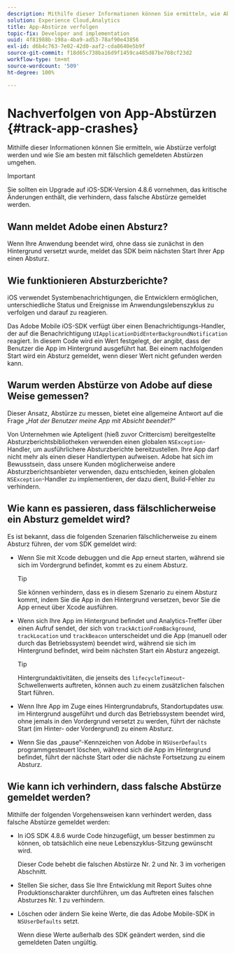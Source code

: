 ```yaml
---
description: Mithilfe dieser Informationen können Sie ermitteln, wie Abstürze verfolgt werden und wie Sie am besten mit fälschlich gemeldeten Abstürzen umgehen.
solution: Experience Cloud,Analytics
title: App-Abstürze verfolgen
topic-fix: Developer and implementation
uuid: 4f81988b-198a-4ba9-ad53-78af90e43856
exl-id: d6b4c763-7e02-42d0-aaf2-cda8640e5b9f
source-git-commit: f18d65c738ba16d9f1459ca485d87be708cf23d2
workflow-type: tm+mt
source-wordcount: '509'
ht-degree: 100%

---
```


# Nachverfolgen von App-Abstürzen {#track-app-crashes}

Mithilfe dieser Informationen können Sie ermitteln, wie Abstürze verfolgt werden und wie Sie am besten mit fälschlich gemeldeten Abstürzen umgehen.

>[!IMPORTANT]
>
>Sie sollten ein Upgrade auf iOS-SDK-Version 4.8.6 vornehmen, das kritische Änderungen enthält, die verhindern, dass falsche Abstürze gemeldet werden.

## Wann meldet Adobe einen Absturz?

Wenn Ihre Anwendung beendet wird, ohne dass sie zunächst in den Hintergrund versetzt wurde, meldet das SDK beim nächsten Start Ihrer App einen Absturz.

## Wie funktionieren Absturzberichte?

iOS verwendet Systembenachrichtigungen, die Entwicklern ermöglichen, unterschiedliche Status und Ereignisse im Anwendungslebenszyklus zu verfolgen und darauf zu reagieren.

Das Adobe Mobile iOS-SDK verfügt über einen Benachrichtigungs-Handler, der auf die Benachrichtigung `UIApplicationDidEnterBackgroundNotification` reagiert. In diesem Code wird ein Wert festgelegt, der angibt, dass der Benutzer die App im Hintergrund ausgeführt hat. Bei einem nachfolgenden Start wird ein Absturz gemeldet, wenn dieser Wert nicht gefunden werden kann.

## Warum werden Abstürze von Adobe auf diese Weise gemessen?

Dieser Ansatz, Abstürze zu messen, bietet eine allgemeine Antwort auf die Frage „*Hat der Benutzer meine App mit Absicht beendet?*“

Von Unternehmen wie Apteligent (hieß zuvor Crittercism) bereitgestellte Absturzberichtsbibliotheken verwenden einen globalen `NSException`-Handler, um ausführlichere Absturzberichte bereitzustellen. Ihre App darf nicht mehr als einen dieser Handlertypen aufweisen. Adobe hat sich im Bewusstsein, dass unsere Kunden möglicherweise andere Absturzberichtsanbieter verwenden, dazu entschieden, keinen globalen `NSException`-Handler zu implementieren, der dazu dient, Build-Fehler zu verhindern.

## Wie kann es passieren, dass fälschlicherweise ein Absturz gemeldet wird?

Es ist bekannt, dass die folgenden Szenarien fälschlicherweise zu einem Absturz führen, der vom SDK gemeldet wird:

* Wenn Sie mit Xcode debuggen und die App erneut starten, während sie sich im Vordergrund befindet, kommt es zu einem Absturz.

   >[!TIP]
   >
   >Sie können verhindern, dass es in diesem Szenario zu einem Absturz kommt, indem Sie die App in den Hintergrund versetzen, bevor Sie die App erneut über Xcode ausführen.

* Wenn sich Ihre App im Hintergrund befindet und Analytics-Treffer über einen Aufruf sendet, der sich von `trackActionFromBackground`, `trackLocation` und `trackBeacon` unterscheidet und die App (manuell oder durch das Betriebssystem) beendet wird, während sie sich im Hintergrund befindet, wird beim nächsten Start ein Absturz angezeigt.

   >[!TIP]
   >
   >Hintergrundaktivitäten, die jenseits des `lifecycleTimeout`-Schwellenwerts auftreten, können auch zu einem zusätzlichen falschen Start führen.

* Wenn Ihre App im Zuge eines Hintergrundabrufs, Standortupdates usw. im Hintergrund ausgeführt und durch das Betriebssystem beendet wird, ohne jemals in den Vordergrund versetzt zu werden, führt der nächste Start (im Hinter- oder Vordergrund) zu einem Absturz.
* Wenn Sie das „pause“-Kennzeichen von Adobe in `NSUserDefaults` programmgesteuert löschen, während sich die App im Hintergrund befindet, führt der nächste Start oder die nächste Fortsetzung zu einem Absturz.

## Wie kann ich verhindern, dass falsche Abstürze gemeldet werden?

Mithilfe der folgenden Vorgehensweisen kann verhindert werden, dass falsche Abstürze gemeldet werden:

* In iOS SDK 4.8.6 wurde Code hinzugefügt, um besser bestimmen zu können, ob tatsächlich eine neue Lebenszyklus-Sitzung gewünscht wird.

   Dieser Code behebt die falschen Abstürze Nr. 2 und Nr. 3 im vorherigen Abschnitt.

* Stellen Sie sicher, dass Sie Ihre Entwicklung mit Report Suites ohne Produktionscharakter durchführen, um das Auftreten eines falschen Absturzes Nr. 1 zu verhindern.
* Löschen oder ändern Sie keine Werte, die das Adobe Mobile-SDK in `NSUserDefaults` setzt.

   Wenn diese Werte außerhalb des SDK geändert werden, sind die gemeldeten Daten ungültig.

